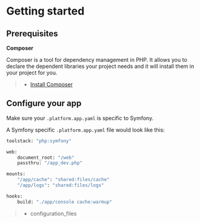 Getting started
===============

Prerequisites
-------------

**Composer**

Composer is a tool for dependency management in PHP. It allows you to
declare the dependent libraries your project needs and it will install
them in your project for you.

> -   [Install Composer](https://getcomposer.org/download/)

Configure your app
------------------

Make sure your `.platform.app.yaml` is specific to Symfony.

A Symfony specific `.platform.app.yaml` file would look like this:

```bash
toolstack: "php:symfony"

web:
    document_root: "/web"
    passthru: "/app_dev.php"

mounts:
    "/app/cache": "shared:files/cache"
    "/app/logs": "shared:files/logs"

hooks:
    build: "./app/console cache:warmup"
```

> -   configuration\_files

